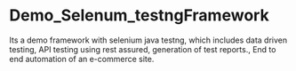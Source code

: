 # Demo_Selenum_testngFramework
Its a demo framework with selenium java testng, which includes data driven testing, API testing using rest assured, generation of test reports., End to end automation of an e-commerce site.
